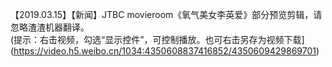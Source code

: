 【2019.03.15】【新闻】JTBC movieroom《氧气美女李英爱》部分预览剪辑，请忽略渣渣机器翻译。            
(提示：右击视频，勾选“显示控件”，可控制播放。也可右击另存为视频下载](https://video.h5.weibo.cn/1034:4350608837416852/4350609429869701)
